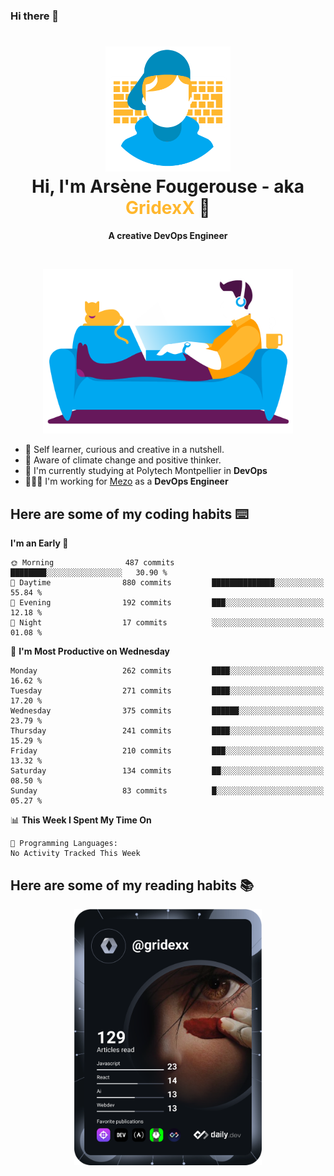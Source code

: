 ### Hi there 👋

<!--
**GridexX/gridexx** is a ✨ _special_ ✨ repository because its `README.md` (this file) appears on your GitHub profile.

Here are some ideas to get you started:

- 🔭 I’m currently working on ...
- 🌱 I’m currently learning ...
- 👯 I’m looking to collaborate on ...
- 🤔 I’m looking for help with ...
- 💬 Ask me about ...
- 📫 How to reach me: ...
- 😄 Pronouns: ...
- ⚡ Fun fact: ...
-->


<!-- Header -->
<h1 align="center">
  <img src="./images/user_profile.png" width="200">
  <br>
  Hi, I'm Arsène Fougerouse - aka <span style="color:#ffb72e">GridexX</span> 👋
</h1>


<p align="center">
  <b>A creative DevOps Engineer </b>
</p>
<br/>
<p align="center">
  <img src="./images/man_couch.png" width="400">
</p>

- 🎨 Self learner, curious and creative in a nutshell. 
- 🌱 Aware of climate change and positive thinker.
- 📕 I'm currently studying at Polytech Montpellier in **DevOps**
- 👨🏻‍💻 I'm working for [Mezo](https://meso-lr.umontpellier.fr/) as a **DevOps Engineer**


## Here are some of my coding habits ⌨️

<!-- Add a section about tech and Ops stack
  Like this one : https://github.com/Xanthus58#-tech-stack
-->
<!--START_SECTION:waka-->
**I'm an Early 🐤** 

```text
🌞 Morning                487 commits         ████████░░░░░░░░░░░░░░░░░   30.90 % 
🌆 Daytime                880 commits         ██████████████░░░░░░░░░░░   55.84 % 
🌃 Evening                192 commits         ███░░░░░░░░░░░░░░░░░░░░░░   12.18 % 
🌙 Night                  17 commits          ░░░░░░░░░░░░░░░░░░░░░░░░░   01.08 % 
```
📅 **I'm Most Productive on Wednesday** 

```text
Monday                   262 commits         ████░░░░░░░░░░░░░░░░░░░░░   16.62 % 
Tuesday                  271 commits         ████░░░░░░░░░░░░░░░░░░░░░   17.20 % 
Wednesday                375 commits         ██████░░░░░░░░░░░░░░░░░░░   23.79 % 
Thursday                 241 commits         ████░░░░░░░░░░░░░░░░░░░░░   15.29 % 
Friday                   210 commits         ███░░░░░░░░░░░░░░░░░░░░░░   13.32 % 
Saturday                 134 commits         ██░░░░░░░░░░░░░░░░░░░░░░░   08.50 % 
Sunday                   83 commits          █░░░░░░░░░░░░░░░░░░░░░░░░   05.27 % 
```


📊 **This Week I Spent My Time On** 

```text
💬 Programming Languages: 
No Activity Tracked This Week
```


<!--END_SECTION:waka-->

## Here are some of my reading habits 📚
<div  align="center">
  <img src="./images/devcard.svg" width="300">
</div>
